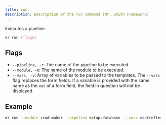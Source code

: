 ```yaml
---
title: run
description: Description of the run command (Mr. Smith Framework)
---
```


Executes a pipeline.

```bash
mr run [flags]
```

## Flags
- `--pipeline, -r`: The name of the pipeline to be executed.
- `--module, -m`: The name of the module to be executed.
- `--vars, -v`: Array of variables to be passed to the templates.
  The `--vars` flag replaces the form fields. If a variable is provided with the same name as the `out` of a form field, the field in question will not be displayed.
  
## Example

```bash
mr run --module crud-maker --pipeline setup-database  --vars controller:"users",method:"get",middlewares:"auth|validate",createTable:true
```